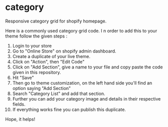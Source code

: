# category
Responsive category grid for shopify homepage.


Here is a commonly used category grid code. I n order to add this to your theme follow the given steps :
1) Login to your store
2) Go to "Online Store" on shopify admin dashboard.
3) Create a duplicate of your live theme.
4) Click on "Action", then "Edit Code"
5) Click on "Add Section", give a name to your file and copy paste the code given in this repository.
6) Hit "Save"
7) Then go to theme customization, on the left hand side you'll find an option saying "Add Section"
8) Search "Category List" and add that section.
9) Further you can add your category image and details in their respective fields.
10) If everything works fine you can publish this duplicate.

Hope, it helps!
